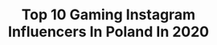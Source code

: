 ---
title: Top 10 Gaming Instagram Influencers In Poland In 2020
description: >-
  Find top gaming Instagram influencers in Poland in 2020. Most popular hashtags: #spring #cute #smile #gamingsetup.
platform: Instagram
profiles:
  - username: "minimedge"
    fullname: >-
      Joanna
    location: "Poland"
    followers: 95326
    engagement: 233
    commentsToLikes: 0.090489
    id: ck0w46qgjx3e50i19ky081by9
    verified: false
    hashtags: "#lipstick, #fruits, #eyeshadow, #beachlife"
  - username: "xadamz"
    fullname: >-
      Adam Pul
    location: "Poland"
    followers: 62528
    engagement: 972
    commentsToLikes: 0.010494
    id: ckap1mcdzv5rp0i789azf8pcx
    verified: false
    hashtags: "#zapalniczki, #ogie, #fire, #coffee"
  - username: "mc_silk"
    fullname: >-
      MC Silk
    location: "Poland"
    followers: 27423
    engagement: 473
    commentsToLikes: 0.019874
    id: ck8sxkwtkhrud0j78c8owgj3n
    verified: false
    hashtags: "#eminemchallenge, #tanktop, #mazda, #bloger"
  - username: "yukeshiro"
    fullname: >-
      Yuke ~ 💖
    location: "Poland"
    followers: 19993
    engagement: 668
    commentsToLikes: 0.024566
    id: ck134ppxqxlsb0i19dtooys4o
    verified: false
    hashtags: "#cosplaycollab, #august, #anime, #seifuku"
  - username: "kobieta_demolka"
    fullname: >-
      Martyna Knapik
    location: "Poland"
    followers: 13416
    engagement: 803
    commentsToLikes: 0.058872
    id: ckapbcnnfzfah0i78f9scon3t
    verified: false
    hashtags: "#deepsilver, #przemys, #thriller, #gwiezdnewojny"
  - username: "max.aigary"
    fullname: >-
      Aigary
    location: "Poland"
    followers: 9594
    engagement: 1476
    commentsToLikes: 0.060489
    id: ckap06tscoztk0i785g6o14ae
    verified: false
    hashtags: "#diabloxfighter, #gamingsetup, #pc, #fotelediablo"
  - username: "pprzygrodzka"
    fullname: >-
      Paulina Przygrodzka
    location: "Poland"
    followers: 30061
    engagement: 452
    commentsToLikes: 0.105390
    id: ck5c9bne8b57f0i111lidtjs4
    verified: false
    hashtags: "#bonding, #sportshoes, #familygoals, #kids"
  - username: "bloodcurdling__"
    fullname: >-
      Marzena
    location: "Poland"
    followers: 4468
    engagement: 1400
    commentsToLikes: 0.152582
    id: ck0vzne939yrf0i19ksw30ydf
    verified: false
    hashtags: "#music, #funkofreaks, #winner, #inlove"
  - username: "urqueeentv"
    fullname: >-
      UrQueeentv
    location: "Poland"
    followers: 19490
    engagement: 1046
    commentsToLikes: 0.019493
    id: ckap2l11ezar90i78f8lpp4a0
    verified: false
    hashtags: "#discordpartner, #polskakobieta, #giveaway, #polskiekobiety"
  - username: "weronika_jezierska"
    fullname: >-
      Weronika 🌙Jezierska
    location: "Poland"
    followers: 128238
    engagement: 716
    commentsToLikes: 0.012921
    id: ckapalm1jwljr0i78fnd9wd7d
    verified: false
    hashtags: "#straszne, #akcja, #twitchtime, #uczesie"
---